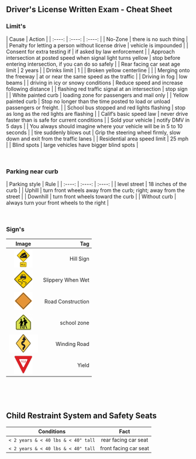 ## Driver's License Written Exam - Cheat Sheet

### Limit's

| Cause | Action |
| :----: | :----: | :----: |
| No-Zone | there is no such thing |
| Penalty for letting a person without license drive | vehicle is impounded |
| Consent for extra testing if | if asked by law enforcement |
| Approach intersection at posted speed when signal light turns yellow | stop before entering intersection, if you can do so safely |
| Rear facing car seat age limit | 2 years |
| Drinks limit | 1 |
| Broken yellow centerline | |
| Merging onto the freeway | at or near the same speed as the traffic |
| Driving in fog | low beams |
| driving in icy or snowy conditions | Reduce speed and increase following distance |
| flashing red traffic signal at an intersection | stop sign |
| White painted curb | loading zone for passengers and mail only |
| Yellow painted curb | Stop no longer than the time posted to load or unload passengers or freight. |
| School bus stopped and red lights flashing | stop as long as the red lights are flashing |
| Calif’s basic speed law | never drive faster than is safe for current conditions |
| Sold your vehicle | notify DMV in 5 days |
| You always should imagine where your vehicle will be in 5 to 10 seconds |
| tire suddenly blows out | Grip the steering wheel firmly, slow down and exit from the traffic lanes |
| Residential area speed limit | 25 mph |
| Blind spots | large vehicles have bigger blind spots |

<br/>

### Parking near curb<br/>

| Parking style | Rule |
| :----: | :----: | :----: |
| level street | 18 inches of the curb |
| Uphill | turn front wheels away from the curb; right; away from the street |
| Downhill | turn front wheels toward the curb |
| Without curb | always turn your front wheels to the right |

<br/>

### Sign's

| Image | Tag |
|:----:|---:|
| <img src="images/hill-sign.webp" alt="drawing" height="50" width="50"/> | Hill Sign |
| <img src="images/slippery-when-wet.gif" alt="drawing" height="50" width="50"/> | Slippery When Wet |
| <img src="images/road-construction-sign.webp" alt="drawing" height="50" width="50"/> | Road Construction |
| <img src="images/school_area.png" alt="drawing" height="50" width="50"/> | school zone |
| <img src="images/winding_road.jpg" alt="drawing" height="50" width="80"/> | Winding Road |
| <img src="images/yield.jpg" alt="drawing" height="50" width="50"/> | Yield |

<br/>
<br/>
<br/>

## Child Restraint System and Safety Seats


| Conditions | Fact |
| :----: | :----: |
| `< 2 years & < 40 lbs & < 40" tall` | rear facing car seat |
| `< 2 years & < 40 lbs & < 40" tall` | front facing car seat |
